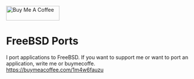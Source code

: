 <a href="https://www.buymeacoffee.com/1m4w6fauzu" target="_blank"><img src="https://cdn.buymeacoffee.com/buttons/v2/default-blue.png" alt="Buy Me A Coffee" style="height: 40px !important;width: 145px !important;" ></a>
# FreeBSD Ports
I port applications to FreeBSD.  If you want to support me or want to port an application, write me or buymecoffe.  https://buymeacoffee.com/1m4w6fauzu
